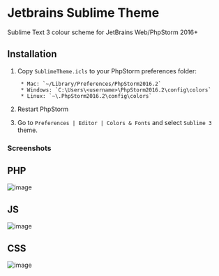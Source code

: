 # Jetbrains Sublime Theme
Sublime Text 3 colour scheme for JetBrains Web/PhpStorm 2016+

Installation
------------
1. Copy `SublimeTheme.icls` to your PhpStorm preferences folder:

        * Mac: `~/Library/Preferences/PhpStorm2016.2`
        * Windows: `C:\Users\<username>\PhpStorm2016.2\config\colors`
        * Linux: `~\.PhpStorm2016.2\config\colors`
        
2. Restart PhpStorm

3. Go to `Preferences | Editor | Colors & Fonts` and select `Sublime 3` theme.

### Screenshots
## PHP
![image](https://pp.vk.me/c629630/v629630662/356af/yS3KKZIwL6c.jpg)

## JS
![image](https://pp.vk.me/c629630/v629630662/3569b/BzSMULBRElw.jpg)

## CSS
![image](https://pp.vk.me/c629630/v629630662/356a5/dqvLDPi3r6I.jpg)
